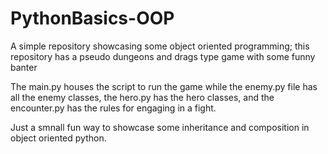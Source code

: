 # PythonBasics-OOP
A simple repository showcasing some object oriented programming; this repository has a pseudo dungeons and drags type game with some funny banter 

The main.py houses the script to run the game while the enemy.py file has all the enemy classes, the hero.py has the hero classes, and the encounter.py has the rules for engaging in a fight. 

Just a smnall fun way to showcase some inheritance and composition in object oriented python. 
